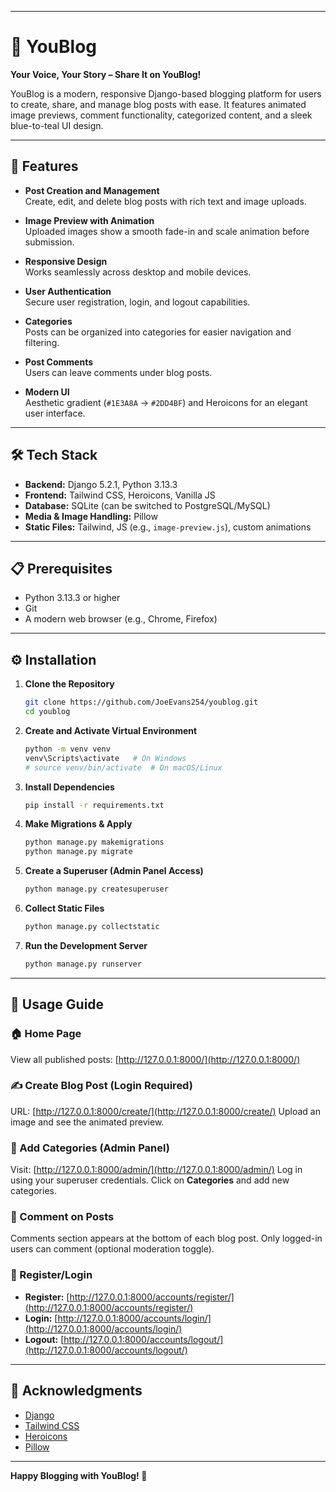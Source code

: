 
---


# 📝 YouBlog

**Your Voice, Your Story – Share It on YouBlog!**

YouBlog is a modern, responsive Django-based blogging platform for users to create, share, and manage blog posts with ease. It features animated image previews, comment functionality, categorized content, and a sleek blue-to-teal UI design.

---

## 🚀 Features

- **Post Creation and Management**  
  Create, edit, and delete blog posts with rich text and image uploads.

- **Image Preview with Animation**  
  Uploaded images show a smooth fade-in and scale animation before submission.

- **Responsive Design**  
  Works seamlessly across desktop and mobile devices.

- **User Authentication**  
  Secure user registration, login, and logout capabilities.

- **Categories**  
  Posts can be organized into categories for easier navigation and filtering.

- **Post Comments**  
  Users can leave comments under blog posts.

- **Modern UI**  
  Aesthetic gradient (`#1E3A8A` → `#2DD4BF`) and Heroicons for an elegant user interface.

---

## 🛠️ Tech Stack

- **Backend:** Django 5.2.1, Python 3.13.3  
- **Frontend:** Tailwind CSS, Heroicons, Vanilla JS  
- **Database:** SQLite (can be switched to PostgreSQL/MySQL)  
- **Media & Image Handling:** Pillow  
- **Static Files:** Tailwind, JS (e.g., `image-preview.js`), custom animations

---

## 📋 Prerequisites

- Python 3.13.3 or higher  
- Git  
- A modern web browser (e.g., Chrome, Firefox)

---

## ⚙️ Installation

1. **Clone the Repository**
   ```bash
   git clone https://github.com/JoeEvans254/youblog.git
   cd youblog


2. **Create and Activate Virtual Environment**

   ```bash
   python -m venv venv
   venv\Scripts\activate   # On Windows
   # source venv/bin/activate  # On macOS/Linux
   ```

3. **Install Dependencies**

   ```bash
   pip install -r requirements.txt
   ```

4. **Make Migrations & Apply**

   ```bash
   python manage.py makemigrations
   python manage.py migrate
   ```

5. **Create a Superuser (Admin Panel Access)**

   ```bash
   python manage.py createsuperuser
   ```

6. **Collect Static Files**

   ```bash
   python manage.py collectstatic
   ```

7. **Run the Development Server**

   ```bash
   python manage.py runserver
   ```

---

## 🧭 Usage Guide

### 🏠 Home Page

View all published posts:
[http://127.0.0.1:8000/](http://127.0.0.1:8000/)

### ✍️ Create Blog Post (Login Required)

URL:
[http://127.0.0.1:8000/create/](http://127.0.0.1:8000/create/)
Upload an image and see the animated preview.

### 📂 Add Categories (Admin Panel)

Visit:
[http://127.0.0.1:8000/admin/](http://127.0.0.1:8000/admin/)
Log in using your superuser credentials.
Click on **Categories** and add new categories.

### 💬 Comment on Posts

Comments section appears at the bottom of each blog post.
Only logged-in users can comment (optional moderation toggle).

### 🔐 Register/Login

* **Register:** [http://127.0.0.1:8000/accounts/register/](http://127.0.0.1:8000/accounts/register/)
* **Login:** [http://127.0.0.1:8000/accounts/login/](http://127.0.0.1:8000/accounts/login/)
* **Logout:** [http://127.0.0.1:8000/accounts/logout/](http://127.0.0.1:8000/accounts/logout/)

---



## 🙌 Acknowledgments

* [Django](https://www.djangoproject.com/)
* [Tailwind CSS](https://tailwindcss.com/)
* [Heroicons](https://heroicons.com/)
* [Pillow](https://python-pillow.org/)

---

**Happy Blogging with YouBlog! 💙**




